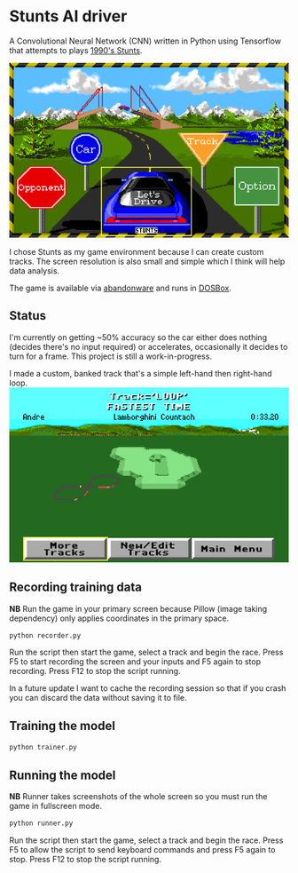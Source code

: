 # Stunts AI driver
A Convolutional Neural Network (CNN) written in Python using Tensorflow that attempts to plays [1990's Stunts](https://en.wikipedia.org/wiki/Stunts_(video_game)).

![Stunts Main Menu](img/screenshot00.png)

I chose Stunts as my game environment because I can create custom tracks. The screen resolution is also small and simple which I think will help data analysis.

The game is available via [abandonware](http://www.abandonia.com/en/games/73/Stunts.html) and runs in [DOSBox](https://www.dosbox.com/).
## Status
I'm currently on getting ~50% accuracy so the car either does nothing (decides there's no input required) or accelerates, occasionally it decides to turn for a frame. This project is still a work-in-progress.

I made a custom, banked track that's a simple left-hand then right-hand loop.
![Stunts Main Menu](img/screenshot01.png)

## Recording training data
**NB** Run the game in your primary screen because Pillow (image taking dependency) only applies coordinates in the primary space.
```Python
python recorder.py
```
Run the script then start the game, select a track and begin the race. Press F5 to start recording the screen and your inputs and F5 again to stop recording. Press F12 to stop the script running.

In a future update I want to cache the recording session so that if you crash you can discard the data without saving it to file.

## Training the model
```Python
python trainer.py
```

## Running the model
**NB** Runner takes screenshots of the whole screen so you must run the game in fullscreen mode.
```Python
python runner.py
```
Run the script then start the game, select a track and begin the race. Press F5 to allow the script to send keyboard commands and press F5 again to stop. Press F12 to stop the script running.